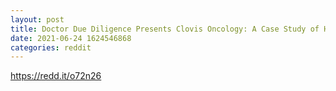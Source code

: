 ```yaml
--- 
layout: post 
title: Doctor Due Diligence Presents Clovis Oncology: A Case Study of Hubris 
date: 2021-06-24 1624546868 
categories: reddit 
--- 
```

https://redd.it/o72n26